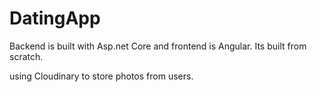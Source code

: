 # DatingApp
Backend is built with Asp.net Core and frontend is Angular.
Its built from scratch.

using Cloudinary to store photos from users.
